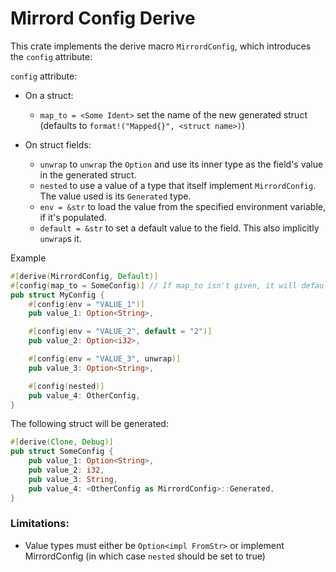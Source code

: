 # Mirrord Config Derive

This crate implements the derive macro `MirrordConfig`, which introduces the `config` attribute:

`config` attribute:

- On a struct:
    - `map_to = <Some Ident>` set the name of the new generated struct (defaults to `format!("Mapped{}", <struct name>)`)

- On struct fields:
    - `unwrap` to `unwrap` the `Option` and use its inner type as the field's value in the generated struct. 
    - `nested` to use a value of a type that itself implement `MirrordConfig`. The value used is its `Generated` type.
    - `env = &str` to load the value from the specified environment variable, if it's populated.
    - `default = &str` to set a default value to the field. This also implicitly `unwrap`s it.


Example

```rust
#[derive(MirrordConfig, Default)]
#[config(map_to = SomeConfig)] // If map_to isn't given, it will default to MappedMyConfig
pub struct MyConfig {
    #[config(env = "VALUE_1")]
    pub value_1: Option<String>,

    #[config(env = "VALUE_2", default = "2")]
    pub value_2: Option<i32>,

    #[config(env = "VALUE_3", unwrap)]
    pub value_3: Option<String>,

    #[config(nested)]
    pub value_4: OtherConfig,
}


```

The following struct will be generated:

```rust
#[derive(Clone, Debug)]
pub struct SomeConfig {
    pub value_1: Option<String>,
    pub value_2: i32,
    pub value_3: String,
    pub value_4: <OtherConfig as MirrordConfig>::Generated,
}

```


### Limitations:
* Value types must either be `Option<impl FromStr>` or implement MirrordConfig (in which case `nested` should be set to true)
